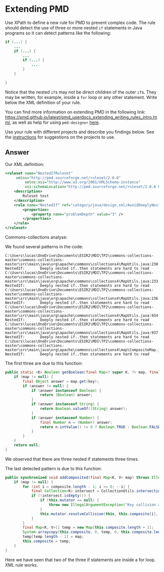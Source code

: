 # Extending PMD

Use XPath to define a new rule for PMD to prevent complex code. The rule should detect the use of three or more nested `if` statements in Java programs so it can detect patterns like the following:

```Java
if (...) {
    ...
    if (...) {
        ...
        if (...) {
            ....
        }
    }

}
```
Notice that the nested `if`s may not be direct children of the outer `if`s. They may be written, for example, inside a `for` loop or any other statement.
Write below the XML definition of your rule.

You can find more information on extending PMD in the following link: https://pmd.github.io/latest/pmd_userdocs_extending_writing_rules_intro.html, as well as help for using `pmd-designer` [here](https://github.com/selabs-ur1/VV-TP2/blob/master/exercises/designer-help.md).

Use your rule with different projects and describe you findings below. See the [instructions](../sujet.md) for suggestions on the projects to use.

## Answer

Our XML definition:

```Xml
<ruleset name="NestedIfRuleset"
	 xmlns="http://pmd.sourceforge.net/ruleset/2.0.0"
         xmlns:xsi="http://www.w3.org/2001/XMLSchema-instance"
         xsi:schemaLocation="http://pmd.sourceforge.net/ruleset/2.0.0 https://pmd.sourceforge.io/ruleset_2_0_0.xsd">
    <description>
        Ruleset test
    </description>
    <rule name="NestedIf" ref="category/java/design.xml/AvoidDeeplyNestedIfStmts">
		<properties>
			<property name="problemDepth" value="3" />
		</properties>
	</rule>
</ruleset>
```

Commons-collections analyse: 

We found several patterns in the code:

```
C:\Users\lucas\OneDrive\Documents\ESIR2\MDI\TP2\commons-collections-master\commons-collections-master\src\main\java\org\apache\commons\collections4\MapUtils.java:230:  NestedIf:       Deeply nested if..then statements are hard to read
C:\Users\lucas\OneDrive\Documents\ESIR2\MDI\TP2\commons-collections-master\commons-collections-master\src\main\java\org\apache\commons\collections4\MapUtils.java:233:  NestedIf:       Deeply nested if..then statements are hard to read
C:\Users\lucas\OneDrive\Documents\ESIR2\MDI\TP2\commons-collections-master\commons-collections-master\src\main\java\org\apache\commons\collections4\MapUtils.java:236:  NestedIf:       Deeply nested if..then statements are hard to read
C:\Users\lucas\OneDrive\Documents\ESIR2\MDI\TP2\commons-collections-master\commons-collections-master\src\main\java\org\apache\commons\collections4\MapUtils.java:934:  NestedIf:       Deeply nested if..then statements are hard to read
C:\Users\lucas\OneDrive\Documents\ESIR2\MDI\TP2\commons-collections-master\commons-collections-master\src\main\java\org\apache\commons\collections4\MapUtils.java:937:  NestedIf:       Deeply nested if..then statements are hard to read
C:\Users\lucas\OneDrive\Documents\ESIR2\MDI\TP2\commons-collections-master\commons-collections-master\src\main\java\org\apache\commons\collections4\map\CompositeMap.java:142:  NestedIf:       Deeply nested if..then statements are hard to read
```

The first three are due to this function: 
```Java
public static <K> Boolean getBoolean(final Map<? super K, ?> map, final K key) {
    if (map != null) {
        final Object answer = map.get(key);
        if (answer != null) {
            if (answer instanceof Boolean) {
                return (Boolean) answer;
            }
            if (answer instanceof String) {
                return Boolean.valueOf((String) answer);
            }
            if (answer instanceof Number) {
                final Number n = (Number) answer;
                return n.intValue() != 0 ? Boolean.TRUE : Boolean.FALSE;
            }
        }
    }
    return null;
}
```
We observed that there are three nested if statements three times. 

The last detected pattern is due to this function:
```Java
public synchronized void addComposited(final Map<K, V> map) throws IllegalArgumentException {
    if (map != null) {
        for (int i = composite.length - 1; i >= 0; --i) {
            final Collection<K> intersect = CollectionUtils.intersection(this.composite[i].keySet(), map.keySet());
            if (!intersect.isEmpty()) {
                if (this.mutator == null) {
                    throw new IllegalArgumentException("Key collision adding Map to CompositeMap");
                }
                this.mutator.resolveCollision(this, this.composite[i], map, intersect);
            }
        }
        final Map<K, V>[] temp = new Map[this.composite.length + 1];
        System.arraycopy(this.composite, 0, temp, 0, this.composite.length);
        temp[temp.length - 1] = map;
        this.composite = temp;
    }
}
```
Here we have seen that two of the three if statements are inside a for loop. XML rule works.
